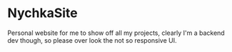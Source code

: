 # NychkaSite
Personal website for me to show off all my projects, clearly I'm a backend dev
though, so please over look the not so responsive UI.
